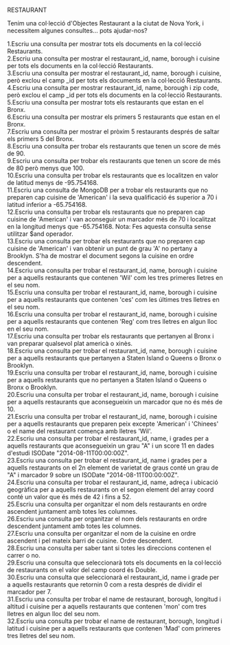 RESTAURANT

Tenim una col·lecció d'Objectes Restaurant a la ciutat de Nova York, i necessitem algunes consultes... pots ajudar-nos?

1.Escriu una consulta per mostrar tots els documents en la col·lecció Restaurants.  
2.Escriu una consulta per mostrar el restaurant_id, name, borough i cuisine per tots els documents en la col·lecció Restaurants.  
3.Escriu una consulta per mostrar el restaurant_id, name, borough i cuisine, però exclou el camp _id per tots els documents en la col·lecció Restaurants.  
4.Escriu una consulta per mostrar restaurant_id, name, borough i zip code, però exclou el camp _id per tots els documents en la col·lecció Restaurants.  
5.Escriu una consulta per mostrar tots els restaurants que estan en el Bronx.  
6.Escriu una consulta per mostrar els primers 5 restaurants que estan en el Bronx.  
7.Escriu una consulta per mostrar el pròxim 5 restaurants després de saltar els primers 5 del Bronx.  
8.Escriu una consulta per trobar els restaurants que tenen un score de més de 90.  
9.Escriu una consulta per trobar els restaurants que tenen un score de més de 80 però menys que 100.  
10.Escriu una consulta per trobar els restaurants que es localitzen en valor de latitud menys de -95.754168.  
11.Escriu una consulta de MongoDB per a trobar els restaurants que no preparen cap cuisine de 'American' i la seva qualificació és superior a 70 i latitud inferior a -65.754168.  
12.Escriu una consulta per trobar els restaurants que no preparen cap cuisine de 'American' i van aconseguir un marcador més de 70 i localitzat en la longitud menys que -65.754168. Nota: Fes aquesta consulta sense utilitzar $and operador.  
13.Escriu una consulta per trobar els restaurants que no preparen cap cuisine de 'American' i van obtenir un punt de grau 'A' no pertany a Brooklyn. S'ha de mostrar el document segons la cuisine en ordre descendent.  
14.Escriu una consulta per trobar el restaurant_id, name, borough i cuisine per a aquells restaurants que contenen 'Wil' com les tres primeres lletres en el seu nom.  
15.Escriu una consulta per trobar el restaurant_id, name, borough i cuisine per a aquells restaurants que contenen 'ces' com les últimes tres lletres en el seu nom.  
16.Escriu una consulta per trobar el restaurant_id, name, borough i cuisine per a aquells restaurants que contenen 'Reg' com tres lletres en algun lloc en el seu nom.  
17.Escriu una consulta per trobar els restaurants que pertanyen al Bronx i van preparar qualsevol plat americà o xinès.  
18.Escriu una consulta per trobar el restaurant_id, name, borough i cuisine per a aquells restaurants que pertanyen a Staten Island o Queens o Bronx o Brooklyn.  
19.Escriu una consulta per trobar el restaurant_id, name, borough i cuisine per a aquells restaurants que no pertanyen a Staten Island o Queens o Bronx o Brooklyn.  
20.Escriu una consulta per trobar el restaurant_id, name, borough i cuisine per a aquells restaurants que aconsegueixin un marcador que no és més de 10.  
21.Escriu una consulta per trobar el restaurant_id, name, borough i cuisine per a aquells restaurants que preparen peix excepte 'American' i 'Chinees' o el name del restaurant comença amb lletres 'Wil'.  
22.Escriu una consulta per trobar el restaurant_id, name, i grades per a aquells restaurants que aconsegueixin un grau "A" i un score 11 en dades d'estudi ISODate "2014-08-11T00:00:00Z".  
23.Escriu una consulta per trobar el restaurant_id, name i grades per a aquells restaurants on el 2n element de varietat de graus conté un grau de "A" i marcador 9 sobre un ISODate "2014-08-11T00:00:00Z".  
24.Escriu una consulta per trobar el restaurant_id, name, adreça i ubicació geogràfica per a aquells restaurants on el segon element del array coord conté un valor que és més de 42 i fins a 52.  
25.Escriu una consulta per organitzar el nom dels restaurants en ordre ascendent juntament amb totes les columnes.  
26.Escriu una consulta per organitzar el nom dels restaurants en ordre descendent juntament amb totes les columnes.  
27.Escriu una consulta per organitzar el nom de la cuisine en ordre ascendent i pel mateix barri de cuisine. Ordre descendent.  
28.Escriu una consulta per saber tant si totes les direccions contenen el carrer o no.  
29.Escriu una consulta que seleccionarà tots els documents en la col·lecció de restaurants on el valor del camp coord és Double.  
30.Escriu una consulta que seleccionarà el restaurant_id, name i grade per a aquells restaurants que retornin 0 com a resta després de dividir el marcador per 7.  
31.Escriu una consulta per trobar el name de restaurant, borough, longitud i altitud i cuisine per a aquells restaurants que contenen 'mon' com tres lletres en algun lloc del seu nom.  
32.Escriu una consulta per trobar el name de restaurant, borough, longitud i latitud i cuisine per a aquells restaurants que contenen 'Mad' com primeres tres lletres del seu nom.  
